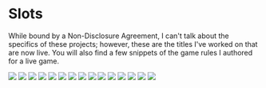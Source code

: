 # Slots

While bound by a Non-Disclosure Agreement, I can't talk about the specifics of these projects; however, these are the titles I've worked on that are now live. You will also find a few snippets of the game rules I authored for a live game.

![](Image-41.png)
![](Image-42.png)
![](Image-43.png)
![](Image-45.png)
![](Image-46.png)
![](Image-47.png)
![](Image-48.png)
![](Image-49.png)
![](Image-50.png)
![](Image-51.png)
![](Image-52.png)
![](Image-53.png)
![](Image-54.png)
![](Image-55.png)
![](Image-56.png)